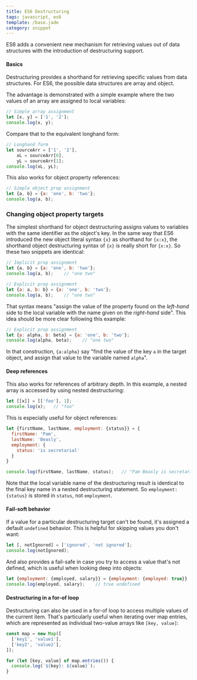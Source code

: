 ```yaml
---
title: ES6 Destructuring
tags: javascript, es6
template: /base.jade
category: snippet
---
```


ES6 adds a convenient new mechanism for retrieving values out of data structures with the introduction of destructuring support.

#### Basics

Destructuring provides a shorthand for retrieving specific values from data structures. For ES6, the possible data structures are array and object.

The advantage is demonstrated with a simple example where the two values of an array are assigned to local variables:

```javascript
// Simple array assignment
let [x, y] = ['1', '2'];
console.log(x, y);
```

Compare that to the equivalent longhand form:

```javascript
// Longhand form
let sourceArr = ['1', '2'],
    xL = sourceArr[0],
    yL = sourceArr[1];
console.log(xL, yL);
```

This also works for object property references:

```javascript
// Simple object prop assignment
let {a, b} = {a: 'one', b: 'two'};
console.log(a, b);
```

### Changing object property targets

The simplest shorthand for object destructuring assigns values to variables with the same identifier as the object's key. In the same way that ES6 introduced the new object literal syntax `{x}` as shorthand for `{x:x}`, the shorthand object destructuring syntax of `{x}` is really short for `{x:x}`. So these two snippets are identical:

```javascript
// Implicit prop assignment
let {a, b} = {a: 'one', b: 'two'};
console.log(a, b);    // "one two"

// Explicit prop assignment
let {a: a, b: b} = {a: 'one', b: 'two'};
console.log(a, b);    // "one two"
```

That syntax means "assign the value of the property found on the _left-hand_ side to the local variable with the name given on the _right-hand_ side". This idea should be more clear following this example:

```javascript
// Explicit prop assignment
let {a: alpha, b: beta} = {a: 'one', b: 'two'};
console.log(alpha, beta);    // "one two"
```

In that construction, `{a:alpha}` say "find the value of the key `a` in the target object, and assign that value to the variable named `alpha`".

#### Deep references

This also works for references of arbitrary depth. In this example, a nested array is accessed by using nested destructuring:

```javascript
let [[x]] = [['foo'], 1];
console.log(x);   // "foo"
```

This is especially useful for object references:

```javascript
let {firstName, lastName, employment: {status}} = {
  firstName: 'Pam',
  lastName: 'Beasly',
  employment: {
    status: 'is secretarial'
  }
}

console.log(firstName, lastName, status);   // "Pam Beasly is secretarial"
```

Note that the local variable name of the destructuring result is identical to the final key name in a nested destructuring statement. So `employment: {status}` is stored in `status`, not `employment`.

#### Fail-soft behavior

If a value for a particular destructuring target can't be found, it's assigned a default `undefined` behavior. This is helpful for skipping values you don't want:

```javascript
let [, notIgnored] = ['ignored', 'not ignored'];
console.log(notIgnored);
```

And also provides a fail-safe in case you try to access a value that's not defined, which is useful when looking deep into objects:

```javascript
let {employment: {employed, salary}} = {employment: {employed: true}}
console.log(employed, salary);    // true undefined
```

#### Destructuring in a for-of loop

Destructuring can also be used in a for-of loop to access multiple values of the current item. That's particularly useful when iterating over map entries, which are represented as individual two-value arrays like `[key, value]`:

```javascript
const map = new Map([
  ['key1', 'value1'],
  ['key2', 'value2'],
]);

for (let [key, value] of map.entries()) {
  console.log(`${key}: ${value}`);
}
```
